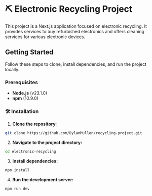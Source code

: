 # ⛏️ Electronic Recycling Project

This project is a Next.js application focused on electronic recycling. It provides services to buy refurbished electronics and offers cleaning services for various electronic devices.

## Getting Started

Follow these steps to clone, install dependencies, and run the project locally.

### Prerequisites

- **Node.js** (v23.1.0)
- **npm** (10.9.0)

### 🛠️ Installation

1. **Clone the repository**:
```bash
git clone https://github.com/DylanMullen/recycling-project.git
```

2. **Navigate to the project directory:**
```bash
cd electronic-recycling
```

3. **Install dependencies:**
```bash
npm install
```

4. **Run the development server:**
```bash
npm run dev
```
